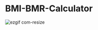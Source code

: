 # BMI-BMR-Calculator


![ezgif com-resize](https://user-images.githubusercontent.com/65627244/108528906-f85ebb80-72e4-11eb-8265-227b22b83822.gif)

